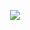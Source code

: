 <p align="center">
  <img src="https://media.discordapp.net/attachments/859746559797100544/1364431600217100288/Untitled1255_20250422194505.png?ex=6809a573&is=680853f3&hm=cb5fd29e69d99778d750b3ca6284e043f98d03c88883e39cea0d9fd2a0ef9b61&=&format=webp&quality=lossless&width=822&height=617" />
</p>
